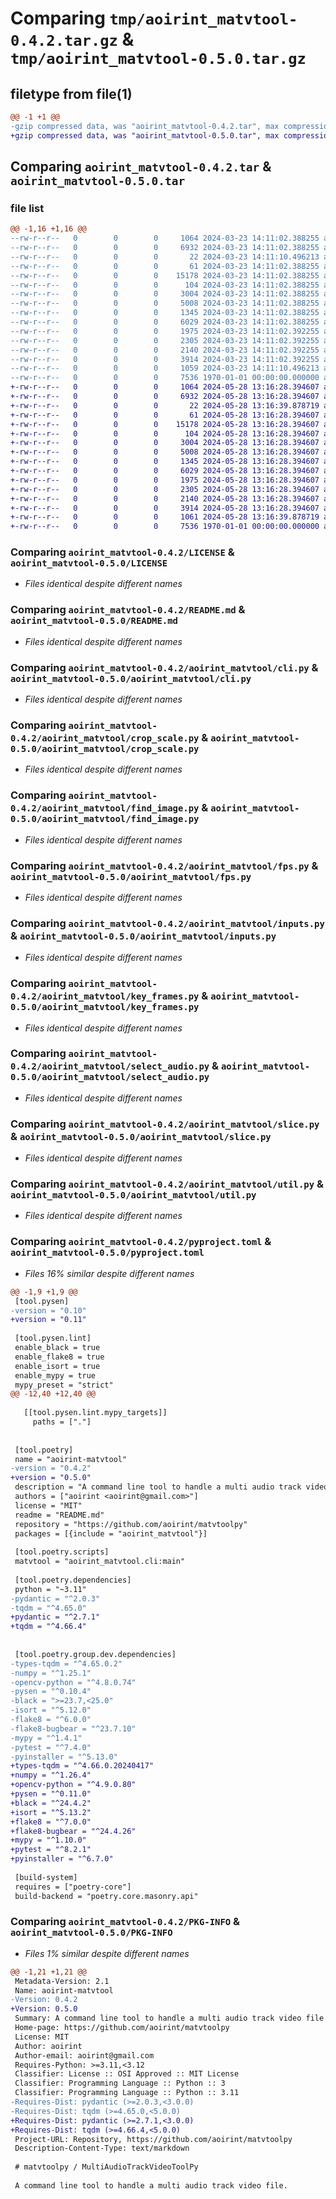 # Comparing `tmp/aoirint_matvtool-0.4.2.tar.gz` & `tmp/aoirint_matvtool-0.5.0.tar.gz`

## filetype from file(1)

```diff
@@ -1 +1 @@
-gzip compressed data, was "aoirint_matvtool-0.4.2.tar", max compression
+gzip compressed data, was "aoirint_matvtool-0.5.0.tar", max compression
```

## Comparing `aoirint_matvtool-0.4.2.tar` & `aoirint_matvtool-0.5.0.tar`

### file list

```diff
@@ -1,16 +1,16 @@
--rw-r--r--   0        0        0     1064 2024-03-23 14:11:02.388255 aoirint_matvtool-0.4.2/LICENSE
--rw-r--r--   0        0        0     6932 2024-03-23 14:11:02.388255 aoirint_matvtool-0.4.2/README.md
--rw-r--r--   0        0        0       22 2024-03-23 14:11:10.496213 aoirint_matvtool-0.4.2/aoirint_matvtool/__init__.py
--rw-r--r--   0        0        0       61 2024-03-23 14:11:02.388255 aoirint_matvtool-0.4.2/aoirint_matvtool/__main__.py
--rw-r--r--   0        0        0    15178 2024-03-23 14:11:02.388255 aoirint_matvtool-0.4.2/aoirint_matvtool/cli.py
--rw-r--r--   0        0        0      104 2024-03-23 14:11:02.388255 aoirint_matvtool-0.4.2/aoirint_matvtool/config.py
--rw-r--r--   0        0        0     3004 2024-03-23 14:11:02.388255 aoirint_matvtool-0.4.2/aoirint_matvtool/crop_scale.py
--rw-r--r--   0        0        0     5008 2024-03-23 14:11:02.388255 aoirint_matvtool-0.4.2/aoirint_matvtool/find_image.py
--rw-r--r--   0        0        0     1345 2024-03-23 14:11:02.388255 aoirint_matvtool-0.4.2/aoirint_matvtool/fps.py
--rw-r--r--   0        0        0     6029 2024-03-23 14:11:02.388255 aoirint_matvtool-0.4.2/aoirint_matvtool/inputs.py
--rw-r--r--   0        0        0     1975 2024-03-23 14:11:02.392255 aoirint_matvtool-0.4.2/aoirint_matvtool/key_frames.py
--rw-r--r--   0        0        0     2305 2024-03-23 14:11:02.392255 aoirint_matvtool-0.4.2/aoirint_matvtool/select_audio.py
--rw-r--r--   0        0        0     2140 2024-03-23 14:11:02.392255 aoirint_matvtool-0.4.2/aoirint_matvtool/slice.py
--rw-r--r--   0        0        0     3914 2024-03-23 14:11:02.392255 aoirint_matvtool-0.4.2/aoirint_matvtool/util.py
--rw-r--r--   0        0        0     1059 2024-03-23 14:11:10.496213 aoirint_matvtool-0.4.2/pyproject.toml
--rw-r--r--   0        0        0     7536 1970-01-01 00:00:00.000000 aoirint_matvtool-0.4.2/PKG-INFO
+-rw-r--r--   0        0        0     1064 2024-05-28 13:16:28.394607 aoirint_matvtool-0.5.0/LICENSE
+-rw-r--r--   0        0        0     6932 2024-05-28 13:16:28.394607 aoirint_matvtool-0.5.0/README.md
+-rw-r--r--   0        0        0       22 2024-05-28 13:16:39.878719 aoirint_matvtool-0.5.0/aoirint_matvtool/__init__.py
+-rw-r--r--   0        0        0       61 2024-05-28 13:16:28.394607 aoirint_matvtool-0.5.0/aoirint_matvtool/__main__.py
+-rw-r--r--   0        0        0    15178 2024-05-28 13:16:28.394607 aoirint_matvtool-0.5.0/aoirint_matvtool/cli.py
+-rw-r--r--   0        0        0      104 2024-05-28 13:16:28.394607 aoirint_matvtool-0.5.0/aoirint_matvtool/config.py
+-rw-r--r--   0        0        0     3004 2024-05-28 13:16:28.394607 aoirint_matvtool-0.5.0/aoirint_matvtool/crop_scale.py
+-rw-r--r--   0        0        0     5008 2024-05-28 13:16:28.394607 aoirint_matvtool-0.5.0/aoirint_matvtool/find_image.py
+-rw-r--r--   0        0        0     1345 2024-05-28 13:16:28.394607 aoirint_matvtool-0.5.0/aoirint_matvtool/fps.py
+-rw-r--r--   0        0        0     6029 2024-05-28 13:16:28.394607 aoirint_matvtool-0.5.0/aoirint_matvtool/inputs.py
+-rw-r--r--   0        0        0     1975 2024-05-28 13:16:28.394607 aoirint_matvtool-0.5.0/aoirint_matvtool/key_frames.py
+-rw-r--r--   0        0        0     2305 2024-05-28 13:16:28.394607 aoirint_matvtool-0.5.0/aoirint_matvtool/select_audio.py
+-rw-r--r--   0        0        0     2140 2024-05-28 13:16:28.394607 aoirint_matvtool-0.5.0/aoirint_matvtool/slice.py
+-rw-r--r--   0        0        0     3914 2024-05-28 13:16:28.394607 aoirint_matvtool-0.5.0/aoirint_matvtool/util.py
+-rw-r--r--   0        0        0     1061 2024-05-28 13:16:39.878719 aoirint_matvtool-0.5.0/pyproject.toml
+-rw-r--r--   0        0        0     7536 1970-01-01 00:00:00.000000 aoirint_matvtool-0.5.0/PKG-INFO
```

### Comparing `aoirint_matvtool-0.4.2/LICENSE` & `aoirint_matvtool-0.5.0/LICENSE`

 * *Files identical despite different names*

### Comparing `aoirint_matvtool-0.4.2/README.md` & `aoirint_matvtool-0.5.0/README.md`

 * *Files identical despite different names*

### Comparing `aoirint_matvtool-0.4.2/aoirint_matvtool/cli.py` & `aoirint_matvtool-0.5.0/aoirint_matvtool/cli.py`

 * *Files identical despite different names*

### Comparing `aoirint_matvtool-0.4.2/aoirint_matvtool/crop_scale.py` & `aoirint_matvtool-0.5.0/aoirint_matvtool/crop_scale.py`

 * *Files identical despite different names*

### Comparing `aoirint_matvtool-0.4.2/aoirint_matvtool/find_image.py` & `aoirint_matvtool-0.5.0/aoirint_matvtool/find_image.py`

 * *Files identical despite different names*

### Comparing `aoirint_matvtool-0.4.2/aoirint_matvtool/fps.py` & `aoirint_matvtool-0.5.0/aoirint_matvtool/fps.py`

 * *Files identical despite different names*

### Comparing `aoirint_matvtool-0.4.2/aoirint_matvtool/inputs.py` & `aoirint_matvtool-0.5.0/aoirint_matvtool/inputs.py`

 * *Files identical despite different names*

### Comparing `aoirint_matvtool-0.4.2/aoirint_matvtool/key_frames.py` & `aoirint_matvtool-0.5.0/aoirint_matvtool/key_frames.py`

 * *Files identical despite different names*

### Comparing `aoirint_matvtool-0.4.2/aoirint_matvtool/select_audio.py` & `aoirint_matvtool-0.5.0/aoirint_matvtool/select_audio.py`

 * *Files identical despite different names*

### Comparing `aoirint_matvtool-0.4.2/aoirint_matvtool/slice.py` & `aoirint_matvtool-0.5.0/aoirint_matvtool/slice.py`

 * *Files identical despite different names*

### Comparing `aoirint_matvtool-0.4.2/aoirint_matvtool/util.py` & `aoirint_matvtool-0.5.0/aoirint_matvtool/util.py`

 * *Files identical despite different names*

### Comparing `aoirint_matvtool-0.4.2/pyproject.toml` & `aoirint_matvtool-0.5.0/pyproject.toml`

 * *Files 16% similar despite different names*

```diff
@@ -1,9 +1,9 @@
 [tool.pysen]
-version = "0.10"
+version = "0.11"
 
 [tool.pysen.lint]
 enable_black = true
 enable_flake8 = true
 enable_isort = true
 enable_mypy = true
 mypy_preset = "strict"
@@ -12,40 +12,40 @@
 
   [[tool.pysen.lint.mypy_targets]]
     paths = ["."]
 
 
 [tool.poetry]
 name = "aoirint-matvtool"
-version = "0.4.2"
+version = "0.5.0"
 description = "A command line tool to handle a multi audio track video file"
 authors = ["aoirint <aoirint@gmail.com>"]
 license = "MIT"
 readme = "README.md"
 repository = "https://github.com/aoirint/matvtoolpy"
 packages = [{include = "aoirint_matvtool"}]
 
 [tool.poetry.scripts]
 matvtool = "aoirint_matvtool.cli:main"
 
 [tool.poetry.dependencies]
 python = "~3.11"
-pydantic = "^2.0.3"
-tqdm = "^4.65.0"
+pydantic = "^2.7.1"
+tqdm = "^4.66.4"
 
 
 [tool.poetry.group.dev.dependencies]
-types-tqdm = "^4.65.0.2"
-numpy = "^1.25.1"
-opencv-python = "^4.8.0.74"
-pysen = "^0.10.4"
-black = ">=23.7,<25.0"
-isort = "^5.12.0"
-flake8 = "^6.0.0"
-flake8-bugbear = "^23.7.10"
-mypy = "^1.4.1"
-pytest = "^7.4.0"
-pyinstaller = "^5.13.0"
+types-tqdm = "^4.66.0.20240417"
+numpy = "^1.26.4"
+opencv-python = "^4.9.0.80"
+pysen = "^0.11.0"
+black = "^24.4.2"
+isort = "^5.13.2"
+flake8 = "^7.0.0"
+flake8-bugbear = "^24.4.26"
+mypy = "^1.10.0"
+pytest = "^8.2.1"
+pyinstaller = "^6.7.0"
 
 [build-system]
 requires = ["poetry-core"]
 build-backend = "poetry.core.masonry.api"
```

### Comparing `aoirint_matvtool-0.4.2/PKG-INFO` & `aoirint_matvtool-0.5.0/PKG-INFO`

 * *Files 1% similar despite different names*

```diff
@@ -1,21 +1,21 @@
 Metadata-Version: 2.1
 Name: aoirint-matvtool
-Version: 0.4.2
+Version: 0.5.0
 Summary: A command line tool to handle a multi audio track video file
 Home-page: https://github.com/aoirint/matvtoolpy
 License: MIT
 Author: aoirint
 Author-email: aoirint@gmail.com
 Requires-Python: >=3.11,<3.12
 Classifier: License :: OSI Approved :: MIT License
 Classifier: Programming Language :: Python :: 3
 Classifier: Programming Language :: Python :: 3.11
-Requires-Dist: pydantic (>=2.0.3,<3.0.0)
-Requires-Dist: tqdm (>=4.65.0,<5.0.0)
+Requires-Dist: pydantic (>=2.7.1,<3.0.0)
+Requires-Dist: tqdm (>=4.66.4,<5.0.0)
 Project-URL: Repository, https://github.com/aoirint/matvtoolpy
 Description-Content-Type: text/markdown
 
 # matvtoolpy / MultiAudioTrackVideoToolPy
 
 A command line tool to handle a multi audio track video file.
```

